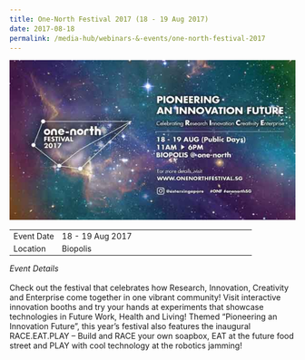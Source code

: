 ```yaml
---
title: One-North Festival 2017 (18 - 19 Aug 2017)
date: 2017-08-18
permalink: /media-hub/webinars-&-events/one-north-festival-2017
---
```

![One-north Festival 2017](/images/media-hub/events/till-2020/one-north-festival-2017.jpeg)

<table style="width:100%">
  <tr>
    <td style="width:20%">Event Date</td>	
    <td style="width:80%">18 - 19 Aug 2017</td>	
  </tr>
  <tr>
	<td>Location</td>
	<td>Biopolis</td>	
  </tr>
</table>

*Event Details*<br>		
Check out the festival that celebrates how Research, Innovation, Creativity and Enterprise come together in one vibrant community! Visit interactive innovation booths and try your hands at experiments that showcase technologies in Future Work, Health and Living! Themed “Pioneering an Innovation Future”, this year’s festival also features the inaugural RACE.EAT.PLAY – Build and RACE your own soapbox, EAT at the future food street and PLAY with cool technology at the robotics jamming!
